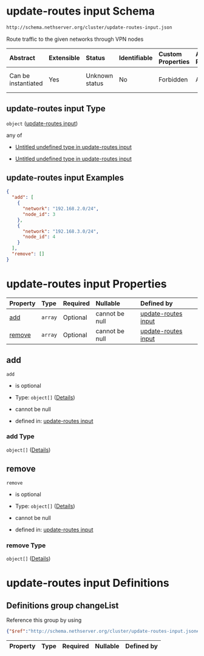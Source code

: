 # update-routes input Schema

```txt
http://schema.nethserver.org/cluster/update-routes-input.json
```

Route traffic to the given networks through VPN nodes

| Abstract            | Extensible | Status         | Identifiable | Custom Properties | Additional Properties | Access Restrictions | Defined In                                                                          |
| :------------------ | :--------- | :------------- | :----------- | :---------------- | :-------------------- | :------------------ | :---------------------------------------------------------------------------------- |
| Can be instantiated | Yes        | Unknown status | No           | Forbidden         | Allowed               | none                | [update-routes-input.json](cluster/update-routes-input.json "open original schema") |

## update-routes input Type

`object` ([update-routes input](update-routes-input-1.md))

any of

*   [Untitled undefined type in update-routes input](update-routes-input-1-anyof-0.md "check type definition")

*   [Untitled undefined type in update-routes input](update-routes-input-1-anyof-1.md "check type definition")

## update-routes input Examples

```json
{
  "add": [
    {
      "network": "192.168.2.0/24",
      "node_id": 3
    },
    {
      "network": "192.168.3.0/24",
      "node_id": 4
    }
  ],
  "remove": []
}
```

# update-routes input Properties

| Property          | Type    | Required | Nullable       | Defined by                                                                                                                                                |
| :---------------- | :------ | :------- | :------------- | :-------------------------------------------------------------------------------------------------------------------------------------------------------- |
| [add](#add)       | `array` | Optional | cannot be null | [update-routes input](update-routes-input-1-definitions-changelist.md "http://schema.nethserver.org/cluster/update-routes-input.json#/properties/add")    |
| [remove](#remove) | `array` | Optional | cannot be null | [update-routes input](update-routes-input-1-definitions-changelist.md "http://schema.nethserver.org/cluster/update-routes-input.json#/properties/remove") |

## add



`add`

*   is optional

*   Type: `object[]` ([Details](update-routes-input-1-definitions-changelist-items.md))

*   cannot be null

*   defined in: [update-routes input](update-routes-input-1-definitions-changelist.md "http://schema.nethserver.org/cluster/update-routes-input.json#/properties/add")

### add Type

`object[]` ([Details](update-routes-input-1-definitions-changelist-items.md))

## remove



`remove`

*   is optional

*   Type: `object[]` ([Details](update-routes-input-1-definitions-changelist-items.md))

*   cannot be null

*   defined in: [update-routes input](update-routes-input-1-definitions-changelist.md "http://schema.nethserver.org/cluster/update-routes-input.json#/properties/remove")

### remove Type

`object[]` ([Details](update-routes-input-1-definitions-changelist-items.md))

# update-routes input Definitions

## Definitions group changeList

Reference this group by using

```json
{"$ref":"http://schema.nethserver.org/cluster/update-routes-input.json#/definitions/changeList"}
```

| Property | Type | Required | Nullable | Defined by |
| :------- | :--- | :------- | :------- | :--------- |
